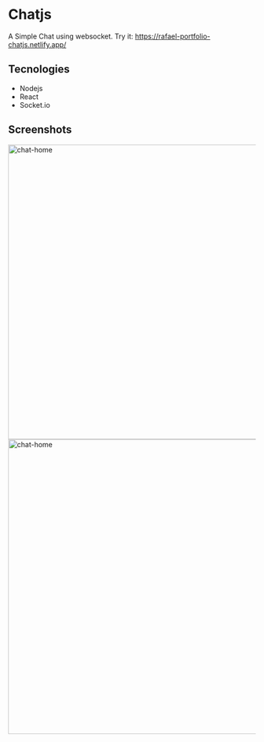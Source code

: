 # Chatjs
A Simple Chat using websocket.
Try it: https://rafael-portfolio-chatjs.netlify.app/

## Tecnologies
- Nodejs
- React
- Socket.io

## Screenshots

<img src="./assets/welcome.png" alt="chat-home" width="600px"/>
<img src="./assets/chat.png" alt="chat-home" width="600px"/>
